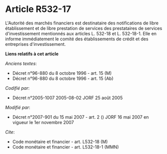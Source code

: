 # Article R532-17

L'Autorité des marchés financiers est destinataire des notifications de libre établissement et de libre prestation de
services des prestataires de services d'investissement mentionnés aux articles L. 532-18 et L. 532-18-1. Elle en informe
immédiatement le comité des établissements de crédit et des entreprises d'investissement.

**Liens relatifs à cet article**

_Anciens textes_:

  - Décret n°96-880 du 8 octobre 1996 - art. 15 (M)
  - Décret n°96-880 du 8 octobre 1996 - art. 15 (Ab)

_Codifié par_:

  - Décret n°2005-1007 2005-08-02 JORF 25 août 2005

_Modifié par_:

  - Décret n°2007-901 du 15 mai 2007 - art. 2 () JORF 16 mai 2007 en vigueur le 1er novembre 2007

_Cite_:

  - Code monétaire et financier - art. L532-18 (M)
  - Code monétaire et financier - art. L532-18-1 (MMN)
